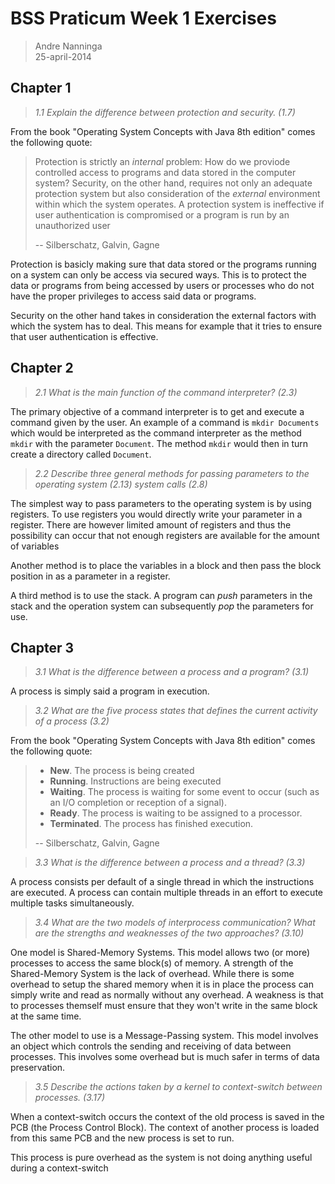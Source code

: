 # BSS Praticum Week 1 Exercises

> Andre Nanninga  
> 25-april-2014

## Chapter 1

> _1.1 Explain the difference between protection and security. (1.7)_

From the book  "Operating System Concepts with Java 8th edition" comes the following quote:

> Protection is strictly an _internal_ problem: How do we proviode controlled access to programs and data stored in the computer system? Security, on the other hand, requires not only an adequate protection system but also consideration of the _external_ environment within which the system operates. A protection system is ineffective if user authentication is compromised or a program is run by an unauthorized user
>
> -- Silberschatz, Galvin, Gagne

Protection is basicly making sure that data stored or the programs running on a system can only be access via secured ways. This is to protect the data or programs from being accessed by users or processes who do not have the proper privileges to access said data or programs.

Security on the other hand takes in consideration the external factors with which the system has to deal. This means for example that it tries to ensure that user authentication is effective.

## Chapter 2

> _2.1 What is the main function of the command interpreter? (2.3)_

The primary objective of a command interpreter is to get and execute a command given by the user. An example of a command is `mkdir Documents` which would be interpreted as the command interpreter as the method `mkdir` with the parameter `Document`. The method `mkdir` would then in turn create a directory called `Document`.

> _2.2 Describe three general methods for passing parameters to the operating system (2.13) system calls (2.8)_

The simplest way to pass parameters to the operating system is by using registers. To use registers you would directly write your parameter in a register. There are however limited amount of registers and thus the possibility can occur that not enough registers are available for the amount of variables

Another method is to place the variables in a block and then pass the block position in as a parameter in a register.

A third method is to use the stack. A program can _push_ parameters in the stack and the operation system can subsequently _pop_ the parameters for use.

## Chapter 3

> _3.1 What is the difference between a process and a program? (3.1)_

A process is simply said a program in execution.

> _3.2 What are the five process states that defines the current activity of a process (3.2)_

From the book  "Operating System Concepts with Java 8th edition" comes the following quote:

> * __New__. The process is being created
> * __Running__. Instructions are being executed
> * __Waiting__. The process is waiting for some event to occur (such as an I/O completion or reception of a signal).
> * __Ready__. The process is waiting to be assigned to a processor.
> * __Terminated__. The process has finished execution.
>
> -- Silberschatz, Galvin, Gagne

> _3.3 What is the difference between a process and a thread? (3.3)_

A process consists per default of a single thread in which the instructions are executed. A process can contain multiple threads in an effort to execute multiple tasks simultaneously.

> _3.4 What are the two models of interprocess communication? What are the strengths and weaknesses of the two approaches? (3.10)_

One model is Shared-Memory Systems. This model allows two (or more) processes to access the same block(s) of memory. A strength of the Shared-Memory System is the lack of overhead. While there is some overhead to setup the shared memory when it is in place the process can simply write and read as normally without any overhead. A weakness is that to processes themself must ensure that they won't write in the same block at the same time.

The other model to use is a Message-Passing system. This model involves an object which controls the sending and receiving of data between processes. This involves some overhead but is much safer in terms of data preservation.

> _3.5 Describe the actions taken by a kernel to context-switch between processes. (3.17)_

When a context-switch occurs the context of the old process is saved in the PCB (the Process Control Block). The context of another process is loaded from this same PCB and the new process is set to run. 

This process is pure overhead as the system is not doing anything useful during a context-switch